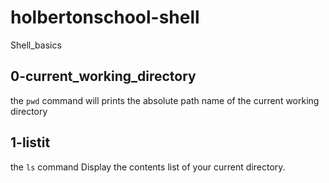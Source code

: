 # holbertonschool-shell
Shell_basics


## 0-current_working_directory
the `pwd` command will prints the absolute path name of the current working directory

## 1-listit
the `ls` command Display the contents list of your current directory.
